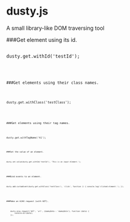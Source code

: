 dusty.js
=====
A small library-like DOM traversing tool

###Get element using its id.
<pre lang="javascript">
<code>
dusty.get.withId('testId');
<code>
</pre>

###Get elements using their class names.
<pre lang="javascript">
<code>
dusty.get.withClass('testClass');
<code>
</pre>

###Get elements using their tag names.
<pre lang="javascript">
<code>
dusty.get.withTagName('h1');
<code>
</pre>

###Set the value of an element.
<pre lang="javascript">
<code>
dusty.set.value(dusty.get.withId('testId'), 'This is an input element.');
</pre>
</code>

###Bind events to an element.
<pre lang="javascript">
<code>
dusty.add.customEvent(dusty.get.withClass('testClass'), 'click', function () { console.log('clicked element.'); });
</pre>
</code>

###Make an AJAX request (with GET).
<pre lang="javascript">
<code>
	dusty.ajax.request('GET', 'url', {dummyData : 'dummyData'}, function (data) {
		console.dir(data);
	});
</pre>
</code>